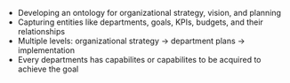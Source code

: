 - Developing an ontology for organizational strategy, vision, and planning
- Capturing entities like departments, goals, KPIs, budgets, and their relationships
- Multiple levels: organizational strategy → department plans → implementation
- Every departments has capabilites or capabilites to be acquired to achieve the goal